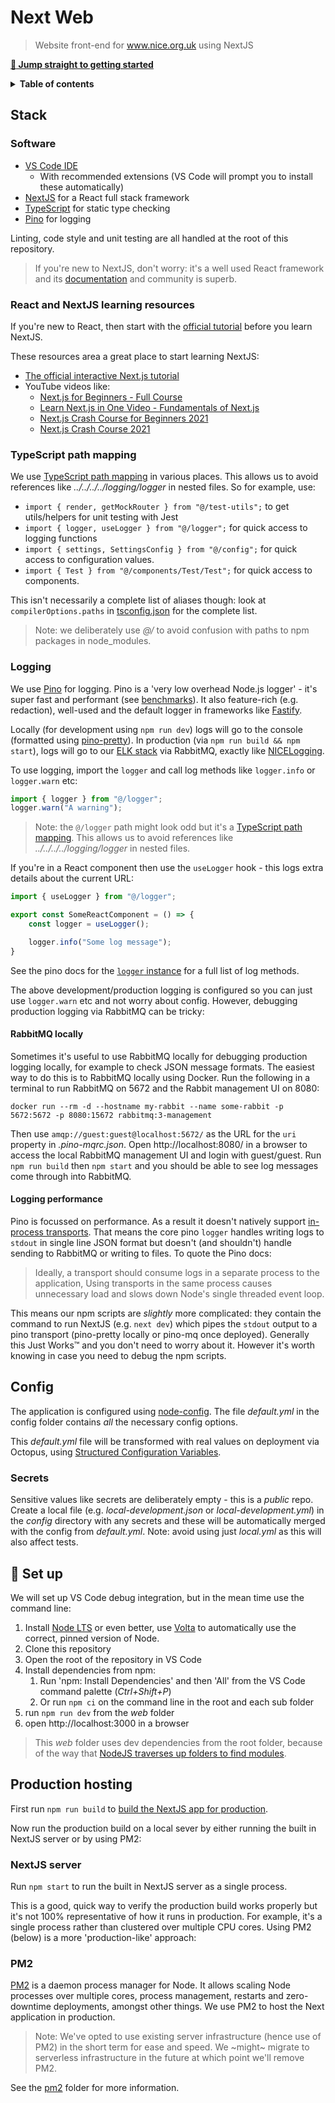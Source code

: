 # Next Web

> Website front-end for www.nice.org.uk using NextJS

[**:rocket: Jump straight to getting started**](#rocket-set-up)

<details>
<summary><strong>Table of contents</strong></summary>
<!-- START doctoc -->

- [Stack](#stack)
	- [Software](#software)
	- [React and NextJS learning resources](#react-and-nextjs-learning-resources)
	- [TypeScript path mapping](#typescript-path-mapping)
	- [Logging](#logging)
		- [RabbitMQ locally](#rabbitmq-locally)
		- [Logging performance](#logging-performance)
- [Config](#config)
	- [Secrets](#secrets)
- [:rocket: Set up](#rocket-set-up)
- [Production hosting](#production-hosting)
	- [NextJS server](#nextjs-server)
	- [PM2](#pm2)

<!-- END doctoc -->
</details>

## Stack

### Software

- [VS Code IDE](https://code.visualstudio.com/)
  - With recommended extensions (VS Code will prompt you to install these automatically)
- [NextJS](https://nextjs.org/) for a React full stack framework
- [TypeScript](https://www.typescriptlang.org/) for static type checking
- [Pino](https://getpino.io/) for logging

Linting, code style and unit testing are all handled at the root of this repository.

> If you're new to NextJS, don't worry: it's a well used React framework and its [documentation](https://nextjs.org/) and community is superb.

### React and NextJS learning resources

If you're new to React, then start with the [official tutorial](https://reactjs.org/tutorial/tutorial.html) before you learn NextJS.

These resources area a great place to start learning NextJS:

- [The official interactive Next.js tutorial](https://nextjs.org/learn)
- YouTube videos like:
  - [Next.js for Beginners - Full Course](https://www.youtube.com/watch?v=1WmNXEVia8I)
  - [Learn Next.js in One Video - Fundamentals of Next.js](https://www.youtube.com/watch?v=tt3PUvhOVzo)
  - [Next.js Crash Course for Beginners 2021](https://www.youtube.com/watch?v=MFuwkrseXVE)
  - [Next.js Crash Course 2021](https://www.youtube.com/watch?v=mTz0GXj8NN0)

### TypeScript path mapping

We use [TypeScript path mapping](https://www.typescriptlang.org/docs/handbook/module-resolution.html#path-mapping) in various places. This allows us to avoid references like _../../../../logging/logger_ in nested files. So for example, use:

- `import { render, getMockRouter } from "@/test-utils";` to get utils/helpers for unit testing with Jest
- `import { logger, useLogger } from "@/logger";` for quick access to logging functions
- `import { settings, SettingsConfig } from "@/config";` for quick access to configuration values.
- `import { Test } from "@/components/Test/Test";` for quick access to components.

This isn't necessarily a complete list of aliases though: look at `compilerOptions.paths` in [tsconfig.json](tsconfig.json) for the complete list.

> Note: we deliberately use _@/_ to avoid confusion with paths to npm packages in node_modules.

### Logging

We use [Pino](https://getpino.io/) for logging. Pino is a 'very low overhead Node.js logger' - it's super fast and performant (see [benchmarks](https://getpino.io/#/docs/benchmarks)). It also feature-rich (e.g. redaction), well-used and the default logger in frameworks like [Fastify](https://www.fastify.io/).

Locally (for development using `npm run dev`) logs will go to the console (formatted using [pino-pretty](https://github.com/pinojs/pino-pretty)). In production (via `npm run build && npm start`), logs will go to our [ELK stack](https://www.elastic.co/what-is/elk-stack) via RabbitMQ, exactly like [NICELogging](https://github.com/nice-digital/NICELogging).

To use logging, import the `logger` and call log methods like `logger.info` or `logger.warn` etc:

```js
import { logger } from "@/logger";
logger.warn("A warning");
```

> Note: the `@/logger` path might look odd but it's a [TypeScript path mapping](https://www.typescriptlang.org/docs/handbook/module-resolution.html#path-mapping). This allows us to avoid references like _../../../../logging/logger_ in nested files.

If you're in a React component then use the `useLogger` hook - this logs extra details about the current URL:

```js
import { useLogger } from "@/logger";

export const SomeReactComponent = () => {
	const logger = useLogger();

	logger.info("Some log message");
}
```

See the pino docs for the [`logger` instance](https://getpino.io/#/docs/api?id=logger) for a full list of log methods.

The above development/production logging is configured so you can just use `logger.warn` etc and not worry about config. However, debugging production logging via RabbitMQ can be tricky:

#### RabbitMQ locally

Sometimes it's useful to use RabbitMQ locally for debugging production logging locally, for example to check JSON message formats. The easiest way to do this is to RabbitMQ locally using Docker. Run the following in a terminal to run RabbitMQ on 5672 and the Rabbit management UI on 8080:

```
docker run --rm -d --hostname my-rabbit --name some-rabbit -p 5672:5672 -p 8080:15672 rabbitmq:3-management
```

Then use `amqp://guest:guest@localhost:5672/` as the URL for the `uri` property in _.pino-mqrc.json_. Open http://localhost:8080/ in a browser to access the local RabbitMQ management UI and login with guest/guest. Run `npm run build` then `npm start` and you should be able to see log messages come through into RabbitMQ.

#### Logging performance

Pino is focussed on performance. As a result it doesn't natively support [in-process transports](https://getpino.io/#/docs/transports?id=in-process-transports).  That means the core pino `logger` handles writing logs to `stdout` in single line JSON format but doesn't (and shouldn't) handle sending to RabbitMQ or writing to files. To quote the Pino docs:

> Ideally, a transport should consume logs in a separate process to the application, Using transports in the same process causes unnecessary load and slows down Node's single threaded event loop.

This means our npm scripts are _slightly_ more complicated: they contain the command to run NextJS (e.g. `next dev`) which pipes the `stdout` output to a pino transport (pino-pretty locally or pino-mq once deployed). Generally this Just Works™ and you don't need to worry about it. However it's worth knowing in case you need to debug the npm scripts.

## Config

The application is configured using [node-config](https://www.npmjs.com/package/config). The file _default.yml_ in the config folder contains _all_ the necessary config options.

This _default.yml_ file will be transformed with real values on deployment via Octopus, using [Structured Configuration Variables](https://octopus.com/docs/projects/steps/configuration-features/structured-configuration-variables-feature).

### Secrets

Sensitive values like secrets are deliberately empty - this is a *public* repo. Create a local file (e.g. _local-development.json_ or _local-development.yml_) in the _config_ directory with any secrets and these will be automatically merged with the config from _default.yml_. Note: avoid using just _local.yml_ as this will also affect tests.

## :rocket: Set up

We will set up VS Code debug integration, but in the mean time use the command line:

1. Install [Node LTS](https://nodejs.org/en/download/) or even better, use [Volta](https://volta.sh/) to automatically use the correct, pinned version of Node.
2. Clone this repository
3. Open the root of the repository in VS Code
4. Install dependencies from npm:
   1. Run 'npm: Install Dependencies' and then 'All' from the VS Code command palette (_Ctrl+Shift+P_)
   2. Or run `npm ci` on the command line in the root and each sub folder
5. run `npm run dev` from the _web_ folder
6. open http://localhost:3000 in a browser

> This _web_ folder uses dev dependencies from the root folder, because of the way that [NodeJS traverses up folders to find modules](https://nodejs.org/api/modules.html#modules_loading_from_node_modules_folders).

## Production hosting

First run `npm run build` to [build the NextJS app for production](https://nextjs.org/docs/api-reference/cli#build).

Now run the production build on a local sever by either running the built in NextJS server or by using PM2:

### NextJS server

Run `npm start` to run the built in NextJS server as a single process.

This is a good, quick way to verify the production build works properly but it's not 100% representative of how it runs in production. For example, it's a single process rather than clustered over multiple CPU cores. Using PM2 (below) is a more 'production-like' approach:

### PM2

[PM2](https://pm2.keymetrics.io/) is a daemon process manager for Node. It allows scaling Node processes over multiple cores, process management, restarts and zero-downtime deployments, amongst other things. We use PM2 to host the Next application in production.

> Note: We've opted to use existing server infrastructure (hence use of PM2) in the short term for ease and speed. We ~might~ migrate to serverless infrastructure in the future at which point we'll remove PM2.

See the [pm2](../pm2) folder for more information.
